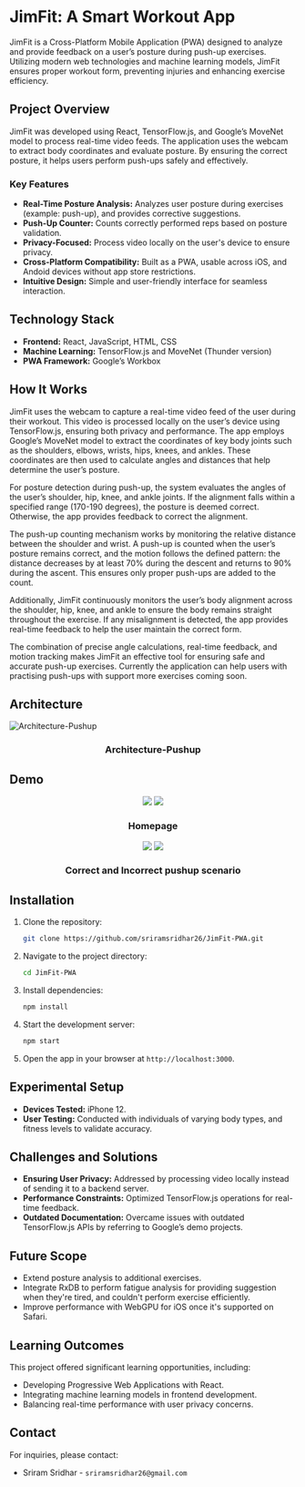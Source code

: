 # JimFit: A Smart Workout App

JimFit is a Cross-Platform Mobile Application (PWA) designed to analyze and provide feedback on a user’s posture during push-up exercises. Utilizing modern web technologies and machine learning models, JimFit ensures proper workout form, preventing injuries and enhancing exercise efficiency.

## Project Overview

JimFit was developed using React, TensorFlow.js, and Google’s MoveNet model to process real-time video feeds. The application uses the webcam to extract body coordinates and evaluate posture. By ensuring the correct posture, it helps users perform push-ups safely and effectively.

### Key Features

- **Real-Time Posture Analysis:** Analyzes user posture during exercises (example: push-up), and provides corrective suggestions.
- **Push-Up Counter:** Counts correctly performed reps based on posture validation.
- **Privacy-Focused:** Process video locally on the user's device to ensure privacy.
- **Cross-Platform Compatibility:** Built as a PWA, usable across iOS, and Andoid devices without app store restrictions.
- **Intuitive Design:** Simple and user-friendly interface for seamless interaction.

## Technology Stack

- **Frontend:** React, JavaScript, HTML, CSS
- **Machine Learning:** TensorFlow.js and MoveNet (Thunder version)
- **PWA Framework:** Google’s Workbox

## How It Works

JimFit uses the webcam to capture a real-time video feed of the user during their workout. This video is processed locally on the user’s device using TensorFlow.js, ensuring both privacy and performance. The app employs Google’s MoveNet model to extract the coordinates of key body joints such as the shoulders, elbows, wrists, hips, knees, and ankles. These coordinates are then used to calculate angles and distances that help determine the user’s posture.

For posture detection during push-up, the system evaluates the angles of the user’s shoulder, hip, knee, and ankle joints. If the alignment falls within a specified range (170-190 degrees), the posture is deemed correct. Otherwise, the app provides feedback to correct the alignment.

The push-up counting mechanism works by monitoring the relative distance between the shoulder and wrist. A push-up is counted when the user’s posture remains correct, and the motion follows the defined pattern: the distance decreases by at least 70% during the descent and returns to 90% during the ascent. This ensures only proper push-ups are added to the count.

Additionally, JimFit continuously monitors the user’s body alignment across the shoulder, hip, knee, and ankle to ensure the body remains straight throughout the exercise. If any misalignment is detected, the app provides real-time feedback to help the user maintain the correct form.

The combination of precise angle calculations, real-time feedback, and motion tracking makes JimFit an effective tool for ensuring safe and accurate push-up exercises. Currently the application can help users with practising push-ups with support more exercises coming soon.

## Architecture

![Architecture-Pushup](screenshots/architecture-pushup.png)
<div align="center">
<h3>Architecture-Pushup</h3>
</div>

## Demo
<div align="center">
  <img src="screenshots/home-1.jpeg"/>
  <img src="screenshots/home-2.jpeg"/>
  <h3>Homepage</h3>
  <img src="screenshots/correct-pushup.jpeg"/>
  <img src="screenshots/incorrect-pushup.jpeg"/>
  <h3>Correct and Incorrect pushup scenario</h3>
</div>


## Installation

1. Clone the repository:
   ```bash
   git clone https://github.com/sriramsridhar26/JimFit-PWA.git
   ```
2. Navigate to the project directory:
   ```bash
   cd JimFit-PWA
   ```
3. Install dependencies:
   ```bash
   npm install
   ```
4. Start the development server:
   ```bash
   npm start
   ```
5. Open the app in your browser at `http://localhost:3000`.

## Experimental Setup

- **Devices Tested:** iPhone 12.
- **User Testing:** Conducted with individuals of varying body types, and fitness levels to validate accuracy.


## Challenges and Solutions

- **Ensuring User Privacy:** Addressed by processing video locally instead of sending it to a backend server.
- **Performance Constraints:** Optimized TensorFlow.js operations for real-time feedback.
- **Outdated Documentation:** Overcame issues with outdated TensorFlow.js APIs by referring to Google’s demo projects.

## Future Scope

- Extend posture analysis to additional exercises.
- Integrate RxDB to perform fatigue analysis for providing suggestion when they're tired, and couldn't perform exercise efficiently.
- Improve performance with WebGPU for iOS once it's supported on Safari.

## Learning Outcomes

This project offered significant learning opportunities, including:
- Developing Progressive Web Applications with React.
- Integrating machine learning models in frontend development.
- Balancing real-time performance with user privacy concerns.

## Contact

For inquiries, please contact:
- Sriram Sridhar - `sriramsridhar26@gmail.com`
